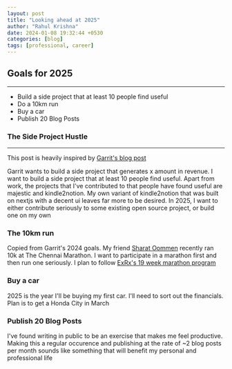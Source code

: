 ```yaml
---
layout: post
title: "Looking ahead at 2025"
author: "Rahul Krishna"
date: 2024-01-08 19:32:44 +0530
categories: [blog]
tags: [professional, career]
---
```


## Goals for 2025

---

- Build a side project that at least 10 people find useful
- Do a 10km run
- Buy a car
- Publish 20 Blog Posts

### The Side Project Hustle

---

This post is heavily inspired by [Garrit's blog post](https://garrit.xyz/posts/2024-12-29-2024-in-review?utm_source=rss)

Garrit wants to build a side project that generates x amount in revenue. I want to build a side project that at least 10 people find useful. Apart from work, the projects that I've contributed to that people have found useful are majestic and kindle2notion. My own variant of kindle2notion that was built on nextjs with a decent ui leaves far more to be desired. In 2025, I want to either contribute seriously to some existing open source project, or build one on my own

### The 10km run

Copied from Garrit's 2024 goals. My friend [Sharat Oommen](https://x.com/sharathey94) recently ran 10k at The Chennai Marathon. I want to participate in a marathon first and then run one seriously. I plan to follow [ExRx's 19 week marathon program](https://exrx.net/Aerobic/MarathonProgram)


### Buy a car

2025 is the year I'll be buying my first car. I'll need to sort out the financials. Plan is to get a Honda City in March

### Publish 20 Blog Posts

I've found writing in public to be an exercise that makes me feel productive. Making this a regular occurence and publishing at the rate of ~2 blog posts per month sounds like something that will benefit my personal and professional life